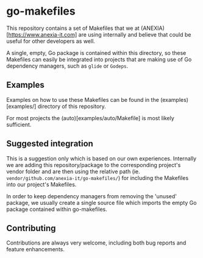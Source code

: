 go-makefiles
===

This repository contains a set of Makefiles that we at (ANEXIA)[https://www.anexia-it.com] are using internally and believe that could be useful for other
developers as well.

A single, empty, Go package is contained within this directory, so these
Makefiles can easily be integrated into projects that are making use
of Go dependency managers, such as `glide` or `Godeps`.

Examples
---

Examples on how to use these Makefiles can be found in the (examples)[examples/]
directory of this repository.

For most projects the (auto)[examples/auto/Makefile] is most likely sufficient.

Suggested integration
---

This is a suggestion only which is based on our own experiences.
Internally we are adding this repository/package to the corresponding
project's vendor folder and are then using the relative path (ie. `vendor/github.com/anexia-it/go-makefiles/`) for including the Makefiles into our
project's Makefiles.

In order to keep dependency managers from removing the 'unused' package, we
usually create a single source file which imports the empty Go package
contained within go-makefiles.

Contributing
---

Contributions are always very welcome, including both bug reports and feature
enhancements.